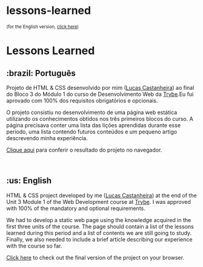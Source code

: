 # lessons-learned
<small>(for the English version, <a href="#en">click here</a>)</small>

# Lessons Learned
<h2>:brazil: Português</h2>
<p id="pt">Projeto de HTML & CSS desenvolvido por mim (<a href="https://www.linkedin.com/in/lucas-pereira-castanheira-nascimento-238355190/" target="_blank" rel="external">Lucas Castanheira</a>) ao final do Bloco 3 do Módulo 1 do curso de Desenvolvimento Web da <a href="https://www.betrybe.com" targe="_blank" rel="nofollow">Trybe</a>.Eu fui aprovado com 100% dos requisitos obrigatórios e opcionais.</p>
<p>O projeto consistiu no desenvolvimento de uma página web estática utilizando os conhecimentos obtidos nos três primeiros blocos do curso. A página precisava conter uma lista das lições aprendidas durante esse período, uma lista contendo futuros conteúdos e um pequeno artigo descrevendo minha experiência.</p>
<p><a href="https://Lucas-PCN.github.io/lessons-learned/" target="_blank">Clique aqui</a> para conferir o resultado do projeto no navegador.</p>

<br>

<h2 id="en">:us: English</h2>
<p>HTML & CSS project developed by me (<a href="https://www.linkedin.com/in/lucas-pereira-castanheira-nascimento-238355190/" target="_blank" rel="external">Lucas Castanheira</a>) at the end of the Unit 3 Module 1 of the Web Development course at <a href="https://www.betrybe.com" targe="_blank" rel="nofollow">Trybe</a>. I was approved with 100% of the mandatory and optional requirements.</p>
<p>We had to develop a static web page using the knowledge acquired in the first three units of the course. The page should contain a list of the lessons learned during this period and a list of contents we are still going to study. Finally, we also needed to include a brief article describing our experience with the course so far.</p>
<p><a href="https://Lucas-PCN.github.io/lessons-learned/" target="_blank">Click here</a> to check out the final version of the project on your browser.</p>

